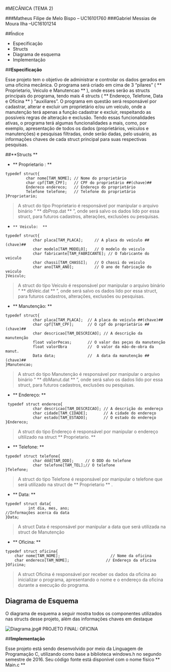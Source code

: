 #MECÂNICA (TEMA 2)

###Matheus Filipe de Melo Bispo
– UC16101760 
###Gabriel Messias de Moura Ilha –UC16101214

##Índice 

- Especificação
- Structs
- Diagrama de esquema
- Implementação 


##**Especificação**

Esse projeto tem o objetivo de administrar e controlar os dados gerados em uma oficina mecânica. O programa será criado em cima de 3 “pilares” ( ** Proprietario, Veiculo e Manutencao ** ), onde esses serão as structs principais do programa, tendo mais 4 structs ( ** Endereço, Telefone, Data e Oficina ** ) “auxiliares”. 
O programa em questão será responsável por cadastrar, alterar e excluir um proprietário e/ou um veículo, onde a manutenção terá apenas a função cadastrar e excluir, respeitando as possíveis regras de alteração e exclusão.
Tendo essas funcionalidades ativas, o programa terá algumas funcionalidades a mais, como, por exemplo, apresentação de todos os dados (proprietários, veículos e manutenções) e pesquisas filtradas, onde serão dadas, pelo usuário, as informações chaves de cada struct principal para suas respectivas pesquisas.

##**Structs **

-  ** Proprietario  : **  

````
typedef struct{
	     char nome[TAM_NOME]; // Nome do proprietário 
	     char cpf[TAM_CPF];   // CPF do proprietário ##(chave)##
	     Endereco endereco;   // Endereço do proprietário
	     Telefone telefone;   // Telefone do proprietário
}Proprietario;
````

> A struct do tipo Proprietario é responsável por manipular o arquivo binário “ ** dbProp.dat ** ”, onde será salvo os dados lido por essa struct, para futuros cadastros, alterações, exclusões ou pesquisas.


-	  ** Veiculo:  ** 
```
typedef struct{
	        char placa[TAM_PLACA];     // A placa do veículo ##(chave)##
	        char modelo[TAM_MODELO];   // O modelo do veiculo
	        char fabricante[TAM_FABRICANTE]; // O fabricante do veiculo
	        char chassi[TAM_CHASSI];   // O chassi do veiculo
	        char ano[TAM_ANO];         // O ano de fabricação do veiculo
}Veiculo;
```

> A struct do tipo Veiculo é responsável por manipular o arquivo binário “ ** dbVeic.dat ** ”, onde será salvo os dados lido por essa struct, para futuros cadastros, alterações, exclusões ou pesquisas.



-  ** Manutenção: **
```
typedef struct{
	        char placa[TAM_PLACA];  // A placa do veículo ##(chave)##
	        char cpf[TAM_CPF];      // O cpf do proprietário ##(chave)##
	        char descricao[TAM_DESCRICAO]; // A descrição da manutenção
	        float valorPecas;       // O valor das peças da manutenção
	        float valorObra         //  O valor da mão-de-obra da manut.
	        Data data;              //  A data da manutenção ##(chave)##
}Manutencao;

```

> A struct do tipo Manutenção é responsável por manipular o arquivo binário “ ** dbManut.dat ** ”, onde será salvo os dados lido por essa struct, para futuros cadastros, exclusões ou pesquisas.

- 	 ** Endereço: ** 

```
 typedef struct endereco{
	        char descricao[TAM_DESCRICAO]; // A descrição do endereço
	        char cidade[TAM_CIDADE];       // A cidade do endereço
	        char estado[TAM_ESTADO];       // O estado do endereço
}Endereco;
```	

>	A struct do tipo Endereço é responsável por manipular o endereço ultilizado na  struct **  Proprietario.
 ** 

-  ** 	Telefone: ** 
```
typedef struct telefone{
	        char ddd[TAM_DDD];     // O DDD do telefone
	        char telefone[TAM_TEL];// O telefone
}Telefone;

```

>A struct do tipo Telefone é responsável por manipular o telefone que será utilizado na 
struct de  ** Proprietario ** .

-  ** 	Data: ** 

```
typedef struct data{
	      int dia, mes, ano; 
//Informações acerca da data
}Data;
```

>A struct Data é responsável por manipular a data que será utilizada na struct de 
Manutenção




- 	 ** Oficina: ** 

```
typedef struct oficina{
	char nome[TAM_NOME];                      // Nome da oficina
	char endereco[TAM_NOME];                // Endereço da oficina
}Oficina;
```

>A struct Oficina é responsável por receber os dados da oficina ao inicializar o programa, apresentando o nome e o endereço da oficina durante a execução do programa.

## **Diagrama de Esquema**

O diagrama de esquema a seguir mostra todos os componentes utilizados nas structs desse projeto, além das informações chaves em destaque

![Diagrama.jpg](https://bitbucket.org/repo/np4y89/images/2904809167-Diagrama.jpg)# PROJETO FINAL: OFICINA 

##**Implementação**

Esse projeto está sendo desenvolvido por meio da Linguagem de Programação C, utilizando como base a biblioteca windows.h no segundo semestre de 2016. Seu código fonte está disponível com o nome físico  ** Main.c **